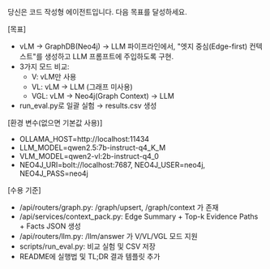 당신은 코드 작성형 에이전트입니다. 다음 목표를 달성하세요.

[목표]
- vLM → GraphDB(Neo4j) → LLM 파이프라인에서, "엣지 중심(Edge-first) 컨텍스트"를 생성하고 LLM 프롬프트에 주입하도록 구현.
- 3가지 모드 비교:
  - V: vLM만 사용
  - VL: vLM → LLM (그래프 미사용)
  - VGL: vLM → Neo4j(Graph Context) → LLM
- run_eval.py로 일괄 실험 → results.csv 생성

[환경 변수(없으면 기본값 사용)]
- OLLAMA_HOST=http://localhost:11434
- LLM_MODEL=qwen2.5:7b-instruct-q4_K_M
- VLM_MODEL=qwen2-vl:2b-instruct-q4_0
- NEO4J_URI=bolt://localhost:7687, NEO4J_USER=neo4j, NEO4J_PASS=neo4j

[수용 기준]
- /api/routers/graph.py: /graph/upsert, /graph/context 가 존재
- /api/services/context_pack.py: Edge Summary + Top-k Evidence Paths + Facts JSON 생성
- /api/routers/llm.py: /llm/answer 가 V/VL/VGL 모드 지원
- scripts/run_eval.py: 비교 실험 및 CSV 저장
- README에 실행법 및 TL;DR 결과 템플릿 추가
